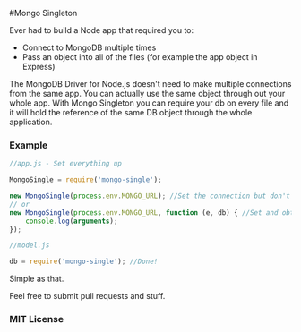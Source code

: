 #Mongo Singleton

Ever had to build a Node app that required you to:

*	Connect to MongoDB multiple times
*	Pass an object into all of the files (for example the app object in Express)

The MongoDB Driver for Node.js doesn't need to make multiple connections from the same app. You can actually use the same object through out your whole app. With Mongo Singleton you can require your db on every file and it will hold the reference of the same DB object through the whole application.

### Example

```js
//app.js - Set everything up

MongoSingle = require('mongo-single');

new MongoSingle(process.env.MONGO_URL); //Set the connection but don't verify for errors or anything
// or
new MongoSingle(process.env.MONGO_URL, function (e, db) { //Set and obtain the connection and inspect for errors
	console.log(arguments);
});


```


```js
//model.js

db = require('mongo-single'); //Done!

```

Simple as that. 

Feel free to submit pull requests and stuff.

### MIT License
